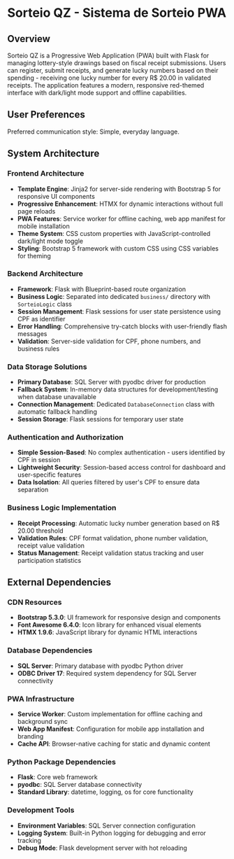 # Sorteio QZ - Sistema de Sorteio PWA

## Overview

Sorteio QZ is a Progressive Web Application (PWA) built with Flask for managing lottery-style drawings based on fiscal receipt submissions. Users can register, submit receipts, and generate lucky numbers based on their spending - receiving one lucky number for every R$ 20.00 in validated receipts. The application features a modern, responsive red-themed interface with dark/light mode support and offline capabilities.

## User Preferences

Preferred communication style: Simple, everyday language.

## System Architecture

### Frontend Architecture
- **Template Engine**: Jinja2 for server-side rendering with Bootstrap 5 for responsive UI components
- **Progressive Enhancement**: HTMX for dynamic interactions without full page reloads
- **PWA Features**: Service worker for offline caching, web app manifest for mobile installation
- **Theme System**: CSS custom properties with JavaScript-controlled dark/light mode toggle
- **Styling**: Bootstrap 5 framework with custom CSS using CSS variables for theming

### Backend Architecture
- **Framework**: Flask with Blueprint-based route organization
- **Business Logic**: Separated into dedicated `business/` directory with `SorteioLogic` class
- **Session Management**: Flask sessions for user state persistence using CPF as identifier
- **Error Handling**: Comprehensive try-catch blocks with user-friendly flash messages
- **Validation**: Server-side validation for CPF, phone numbers, and business rules

### Data Storage Solutions
- **Primary Database**: SQL Server with pyodbc driver for production
- **Fallback System**: In-memory data structures for development/testing when database unavailable
- **Connection Management**: Dedicated `DatabaseConnection` class with automatic fallback handling
- **Session Storage**: Flask sessions for temporary user state

### Authentication and Authorization
- **Simple Session-Based**: No complex authentication - users identified by CPF in session
- **Lightweight Security**: Session-based access control for dashboard and user-specific features
- **Data Isolation**: All queries filtered by user's CPF to ensure data separation

### Business Logic Implementation
- **Receipt Processing**: Automatic lucky number generation based on R$ 20.00 threshold
- **Validation Rules**: CPF format validation, phone number validation, receipt value validation
- **Status Management**: Receipt validation status tracking and user participation statistics

## External Dependencies

### CDN Resources
- **Bootstrap 5.3.0**: UI framework for responsive design and components
- **Font Awesome 6.4.0**: Icon library for enhanced visual elements
- **HTMX 1.9.6**: JavaScript library for dynamic HTML interactions

### Database Dependencies
- **SQL Server**: Primary database with pyodbc Python driver
- **ODBC Driver 17**: Required system dependency for SQL Server connectivity

### PWA Infrastructure
- **Service Worker**: Custom implementation for offline caching and background sync
- **Web App Manifest**: Configuration for mobile app installation and branding
- **Cache API**: Browser-native caching for static and dynamic content

### Python Package Dependencies
- **Flask**: Core web framework
- **pyodbc**: SQL Server database connectivity
- **Standard Library**: datetime, logging, os for core functionality

### Development Tools
- **Environment Variables**: SQL Server connection configuration
- **Logging System**: Built-in Python logging for debugging and error tracking
- **Debug Mode**: Flask development server with hot reloading